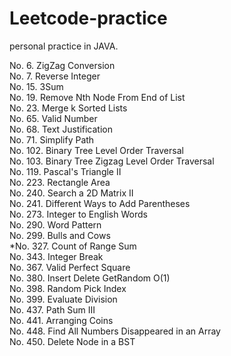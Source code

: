 # Leetcode-practice

personal practice in JAVA.

No. 6.     ZigZag Conversion  
No. 7.     Reverse Integer       
No. 15.    3Sum  
No. 19.    Remove Nth Node From End of List       
No. 23.    Merge k Sorted Lists    
No. 65.    Valid Number     
No. 68.    Text Justification        
No. 71.    Simplify Path  
No. 102.   Binary Tree Level Order Traversal  
No. 103.   Binary Tree Zigzag Level Order Traversal  
No. 119.   Pascal's Triangle II      
No. 223.   Rectangle Area  
No. 240.   Search a 2D Matrix II   
No. 241.   Different Ways to Add Parentheses  
No. 273.   Integer to English Words  
No. 290.   Word Pattern  
No. 299.   Bulls and Cows    
*No. 327.   Count of Range Sum    
No. 343.   Integer Break         
No. 367.   Valid Perfect Square     
No. 380.   Insert Delete GetRandom O(1)       
No. 398.   Random Pick Index        
No. 399.   Evaluate Division        
No. 437.  Path Sum III      
No. 441.  Arranging Coins   
No. 448.  Find All Numbers Disappeared in an Array      
No. 450.  Delete Node in a BST      

